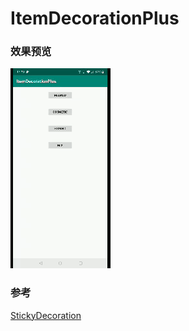 # ItemDecorationPlus

### 效果预览

<img src="https://github.com/downtail/ItemDecorationPlus/blob/master/screenshots/masked.gif" alt="image"
width="160" height="320"/>


### 参考

[StickyDecoration](https://github.com/Gavin-ZYX/StickyDecoration)
